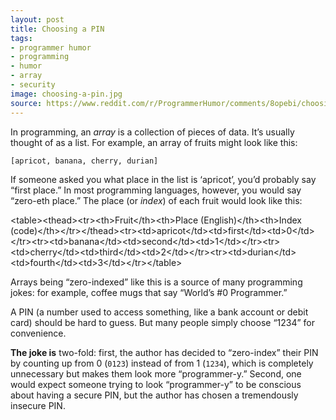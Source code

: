 ```yaml
---
layout: post
title: Choosing a PIN
tags:
- programmer humor
- programming
- humor
- array
- security
image: choosing-a-pin.jpg
source: https://www.reddit.com/r/ProgrammerHumor/comments/8opebi/choosing_a_pin/
---
```


In programming, an _array_ is a collection of pieces of data. It’s usually thought of as a list. For example, an array of fruits might look like this:

    [apricot, banana, cherry, durian]

If someone asked you what place in the list is ‘apricot’, you’d probably say “first place.” In most programming languages, however, you would say “zero-eth place.” The place (or _index_) of each fruit would look like this:

<table\><thead\><tr\><th\>Fruit</th\><th\>Place (English)</th\><th\>Index (code)</th\></tr\></thead\><tr\><td\>apricot</td\><td\>first</td\><td\>0</td\></tr\><tr\><td\>banana</td\><td\>second</td\><td\>1</td\></tr\><tr\><td\>cherry</td\><td\>third</td\><td\>2</td\></tr\><tr\><td\>durian</td\><td\>fourth</td\><td\>3</td\></tr\></table\>

Arrays being “zero-indexed” like this is a source of many programming jokes: for example, coffee mugs that say “World’s #0 Programmer.”

A PIN (a number used to access something, like a bank account or debit card) should be hard to guess. But many people simply choose “1234” for convenience.

**The joke is** two-fold: first, the author has decided to “zero-index” their PIN by counting up from 0 (`0123`) instead of from 1 (`1234`), which is completely unnecessary but makes them look more “programmer-y.” Second, one would expect someone trying to look “programmer-y” to be conscious about having a secure PIN, but the author has chosen a tremendously insecure PIN.